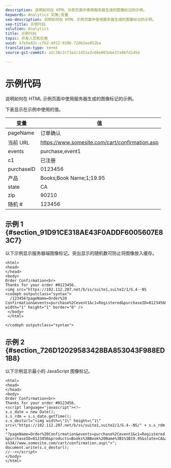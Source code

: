 ```yaml
---
description: 说明如何在 HTML 示例页面中使用服务器生成的图像标记的示例。
keywords: Analytics 实施;变量
seo-description: 说明如何在 HTML 示例页面中使用服务器生成的图像标记的示例。
seo-title: 示例代码
solution: Analytics
title: 示例代码
topic: 开发人员和实施
uuid: 47e5e82c-cfb2-4912-919b-720b2ee852ba
translation-type: tm+mt
source-git-commit: a2c38c2cf3a2c1451e2c60e003ebe1fa9bfd145d

---
```



# 示例代码

说明如何在 HTML 示例页面中使用服务器生成的图像标记的示例。

下表显示在示例中使用的值。

| 变量 | 值 |
|---|---|
| pageName | 订单确认 |
| 当前 URL | https://www.somesite.com/cart/confirmation.asp |
| events | purchase,event1 |
| c1 | 已注册 |
| purchaseID | 0123456 |
| 产品 | Books;Book Name;1;19.95 |
| state | CA |
| zip | 90210 |
| 随机 # | 123456 |

## 示例 1 {#section_91D91CE318AE43F0ADDF6005607E83C7}

以下示例显示服务器端图像标记。突出显示的随机数可防止将图像放入缓存。

```
<html> 
<head> 
</head> 
<body> 
Order Confirmation<br> 
Thanks for your order #0123456.
<img src="https://102.112.207.net/b/ss/suite1,suite2/1/G.4--NS 
<codeph outputclass="syntax">
  /123456?pageName=Order%20 Confirmation&events=purchase%2Cevent1&c1=Registered&purchaseID=0123456&products=Books%3BBook%20Name%3B1%3B19.95&state=CA&zip=90210&g=https%3A//www.somesite.com/cart/confirmation.asp" width="1" height="1" border="0" /> 
 </body> 
 </html> 
  
</codeph outputclass="syntax">
```

## 示例 2 {#section_726D12029583428BA853043F988ED1B8}

以下示例显示最小的 JavaScript 图像标记。

```
<html> 
<head> 
</head> 
<body> 
Order Confirmation<br> 
Thanks for your order #0123456.
<script language="javascript"><!— 
s.s_date = new Date(); 
s.s_rdm = s.s_date.getTime(); 
s.s_desturl="<img width=\"1\" height=\"1\" 
src=\"https://102.112.207.net/b/ss/suite1,suite2/1/G.4--NS/" + s.s_rdm + 
"?pageName=Order%20Confirmation&events=purchase%2Cevent1&c1=Registered 
&purchaseID=0123456&products=Books%3BBook%20Name%3B1%3B19.95&state=CA&zip=90210&g=http 
s%3A//www.somesite.com/cart/confirmation.asp\">"; 
document.write(s.s_desturl); 
//--></script> 
</body> 
</html> 
```

